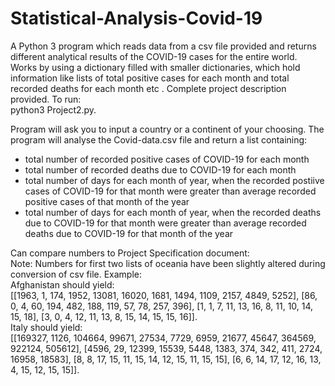 # Statistical-Analysis-Covid-19
A Python 3 program which reads data from a csv file provided and returns different analytical results of the COVID-19 cases for the entire world. Works by using a dictionary filled with smaller dictionaries, which hold information like lists of total positive cases for each month and total recorded deaths for each month etc . Complete project description provided.
To run:        
python3 Project2.py. 
  
Program will ask you to input a country or a continent of your choosing. The program will analyse the Covid-data.csv file and return a list containing:
  - total number of recorded positive cases of COVID-19 for each month
  - total number of recorded deaths due to COVID-19 for each month
  - total number of days for each month of year, when the recorded postiive cases of COVID-19 for that month were greater than average recorded positive cases of that month of the year
  - total number of days for each month of year, when the recorded deaths due to COVID-19 for that month were greater than average recorded deaths due to COVID-19 for that month of the year
  
Can compare numbers to Project Specification document:     
Note: Numbers for first two lists of oceania have been slightly altered during conversion of csv file. 
Example:  
Afghanistan should yield:  
[[1963, 1, 174, 1952, 13081, 16020, 1681, 1494, 1109, 2157, 4849, 5252], [86, 0, 4, 60, 194, 482, 188, 119, 57, 78, 257, 396], [1, 1, 7, 11, 13, 16, 8, 11, 10, 14, 15, 18], [3, 0, 4, 12, 11, 13, 8, 15, 14, 15, 15, 16]].     
Italy should yield:     
[[169327, 1126, 104664, 99671, 27534, 7729, 6959, 21677, 45647, 364569, 922124, 505612], [4596, 29, 12399, 15539, 5448, 1383, 374, 342, 411, 2724, 16958, 18583], [8, 8, 17, 15, 11, 15, 14, 12, 15, 11, 15, 15], [6, 6, 14, 17, 12, 16, 13, 4, 15, 12, 15, 15]]. 
  
    
